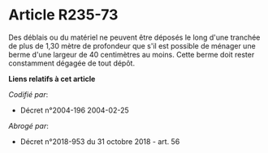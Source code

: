 # Article R235-73

Des déblais ou du matériel ne peuvent être déposés le long d'une tranchée de plus de 1,30 mètre de profondeur que s'il est
possible de ménager une berme d'une largeur de 40 centimètres au moins. Cette berme doit rester constamment dégagée de tout
dépôt.

**Liens relatifs à cet article**

_Codifié par_:

  - Décret n°2004-196 2004-02-25

_Abrogé par_:

  - Décret n°2018-953 du 31 octobre 2018 - art. 56
